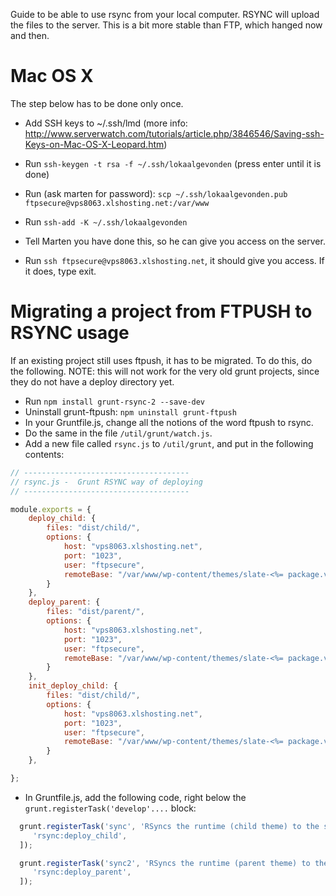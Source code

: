 Guide to be able to use rsync from your local computer. RSYNC will upload the files to the server.
This is a bit more stable than FTP, which hanged now and then.

Mac OS X
========

The step below has to be done only once. 

* Add SSH keys to ~/.ssh/lmd (more info: http://www.serverwatch.com/tutorials/article.php/3846546/Saving-ssh-Keys-on-Mac-OS-X-Leopard.htm)

* Run `ssh-keygen -t rsa -f ~/.ssh/lokaalgevonden` (press enter until it is done)
* Run (ask marten for password): `scp ~/.ssh/lokaalgevonden.pub ftpsecure@vps8063.xlshosting.net:/var/www` 
* Run `ssh-add -K ~/.ssh/lokaalgevonden`
* Tell Marten you have done this, so he can give you access on the server.
* Run `ssh ftpsecure@vps8063.xlshosting.net`, it should give you access. If it does, type exit.



Migrating a project from FTPUSH to RSYNC usage
===============================================

If an existing project still uses ftpush, it has to be migrated. To do this, do the following.
NOTE: this will not work for the very old grunt projects, since they do not have a deploy directory yet.

* Run `npm install grunt-rsync-2 --save-dev`
* Uninstall grunt-ftpush: `npm uninstall grunt-ftpush`
* In your Gruntfile.js, change all the notions of the word ftpush to rsync. 
* Do the same in the file `/util/grunt/watch.js`.
* Add a new file called `rsync.js` to `/util/grunt`, and put in the following contents:

```javascript
// -------------------------------------
// rsync.js -  Grunt RSYNC way of deploying
// -------------------------------------

module.exports = {
	deploy_child: {
		files: "dist/child/",
		options: {
			host: "vps8063.xlshosting.net",
			port: "1023",
			user: "ftpsecure",
			remoteBase: "/var/www/wp-content/themes/slate-<%= package.version %>_<%= package.name %>"
		}
	},
	deploy_parent: {
		files: "dist/parent/",
		options: {
			host: "vps8063.xlshosting.net",
			port: "1023",
			user: "ftpsecure",
			remoteBase: "/var/www/wp-content/themes/slate-<%= package.version %>"
		}
	},
	init_deploy_child: {
		files: "dist/child/",
		options: {
			host: "vps8063.xlshosting.net",
			port: "1023",
			user: "ftpsecure",
			remoteBase: "/var/www/wp-content/themes/slate-<%= package.version %>_<%= projectName %>"
		}
	},

};

```

* In Gruntfile.js, add the following code, right below the `grunt.registerTask('develop'....` block:

```javascript
  grunt.registerTask('sync', 'RSyncs the runtime (child theme) to the server.', [
	 'rsync:deploy_child', 
  ]);

  grunt.registerTask('sync2', 'RSyncs the runtime (parent theme) to the server.', [
	 'rsync:deploy_parent', 
  ]);
```
